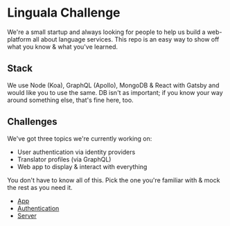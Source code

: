 # Linguala Challenge

We're a small startup and always looking for people to help us build a web-platform all about language services. This repo is an easy way to show off what you know & what you've learned.

## Stack

We use Node (Koa), GraphQL (Apollo), MongoDB & React with Gatsby and would like you to use the same. DB isn't as important; if you know your way around something else, that's fine here, too.

## Challenges

We've got three topics we're currently working on:
- User authentication via identity providers
- Translator profiles (via GraphQL)
- Web app to display & interact with everything

You don't have to know all of this. Pick the one you're familiar with & mock the rest as you need it.

- [App](packages/app/README.md)
- [Authentication](packages/auth/README.md)
- [Server](packages/auth/README.md)
